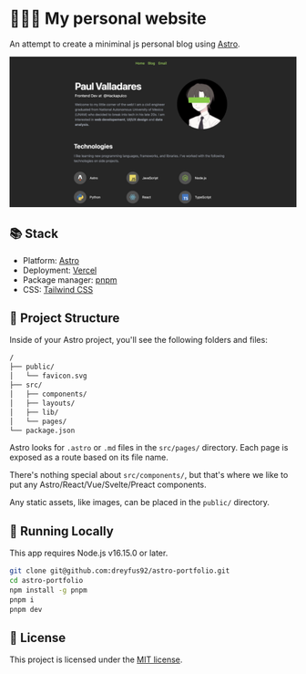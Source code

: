 # 🧑🏻‍💻 My personal website

An attempt to create a miniminal js personal blog using [Astro](https://astro.build/).

![screenshot](/public/images/sc1.png)

## 📚 Stack

- Platform: [Astro](https://astro.build/)
- Deployment: [Vercel](https://vercel.com/)
- Package manager: [pnpm](https://pnpm.io/)
- CSS: [Tailwind CSS](https://tailwindcss.com/)

## 🚀 Project Structure

Inside of your Astro project, you'll see the following folders and files:

```
/
├── public/
│   └── favicon.svg
├── src/
│   ├── components/
│   ├── layouts/
│   ├── lib/
│   └── pages/
└── package.json
```

Astro looks for `.astro` or `.md` files in the `src/pages/` directory. Each page is exposed as a route based on its file name.

There's nothing special about `src/components/`, but that's where we like to put any Astro/React/Vue/Svelte/Preact components.

Any static assets, like images, can be placed in the `public/` directory.

## 🧞 Running Locally

This app requires Node.js v16.15.0 or later.

```bash
git clone git@github.com:dreyfus92/astro-portfolio.git
cd astro-portfolio
npm install -g pnpm
pnpm i
pnpm dev
```

## 📝 License

This project is licensed under the [MIT license](/LICENSE).

